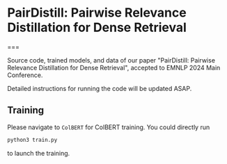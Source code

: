 # PairDistill: Pairwise Relevance Distillation for Dense Retrieval
===

Source code, trained models, and data of our paper "PairDistill: Pairwise Relevance Distillation for Dense Retrieval", accepted to EMNLP 2024 Main Conference.

Detailed instructions for running the code will be updated ASAP.

## Training
Please navigate to `ColBERT` for ColBERT training. You could directly run
```python
python3 train.py
```
to launch the training.
